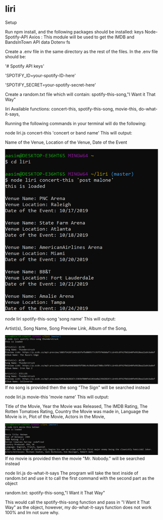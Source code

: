 # liri

Setup

Run npm install, and the following packages should be installed:
keys
Node-Spotify-API
Axios : This module will be used to get the IMDB and BandsInTown API data
Dotenv
fs

Create a .env file in the same directory as the rest of the files. In the .env file should be:

'# Spotify API keys'

'SPOTIFY_ID=your-spotify-ID-here'

'SPOTIFY_SECRET=your-spotify-secret-here'

Create a random.txt file which will contain: spotify-this-song,"I Want it That Way"


liri Available functions:
concert-this,
spotify-this-song,
movie-this,
do-what-it-says,

Running the following commands in your terminal will do the following:

node liri.js concert-this 'concert or band name'
This will output:

Name of the Venue,
Location of the Venue,
Date of the Event

![](images/ss1.PNG)


node liri spotify-this-song 'song name'
This will output:

Artist(s),
Song Name,
Song Preview Link,
Album of the Song,

![](images/ss2.PNG)
If no song is provided then the song "The Sign" will be searched instead




node liri.js movie-this 'movie name'
This will output:

Title of the Movie,
Year the Movie was Released,
The IMDB Rating,
The Rotten Tomatoes Rating,
Country the Movie was made in,
Language the Movie is in,
Plot of the Movie,
Actors in the Movie,

![](images/ss3.PNG)
If no movie is provided then the movie "Mr. Nobody." will be searched instead



node liri.js do-what-it-says
The program will take the text inside of random.txt and use it to call the first command with the second part as the object

random.txt: spotify-this-song,"I Want it That Way"

This would call the spotify-this-song function and pass in "I Want it That Way" as the object,
however, my do-what-it-says function does not work 100% and Im not sure why.

